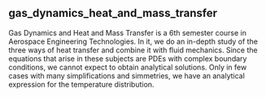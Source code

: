 ## gas_dynamics_heat_and_mass_transfer
Gas Dynamics and Heat and Mass Transfer is a 6th semester course in Aerospace Engineering Technologies. In it, we do an in-depth study of the three
ways of heat transfer and combine it with fluid mechanics. Since the equations that arise in these subjects are PDEs with complex boundary conditions,
we cannot expect to obtain analytical solutions. Only in few cases with many simplifications and simmetries, we have an analytical expression for
the temperature distribution.   
